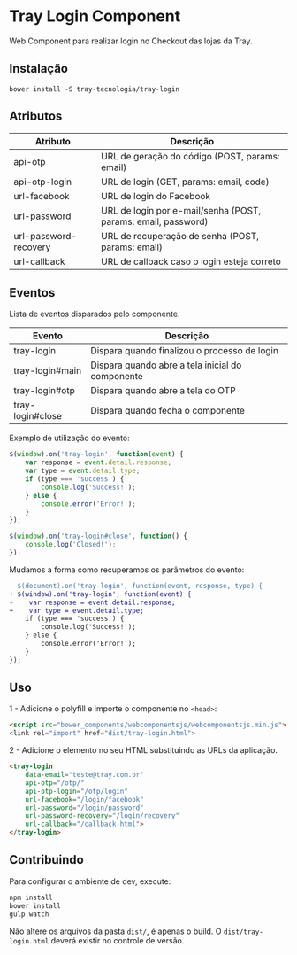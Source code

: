 # Tray Login Component
Web Component para realizar login no Checkout das lojas da Tray.

## Instalação

`bower install -S tray-tecnologia/tray-login`

## Atributos
Atributo      | Descrição
--------      | -----------
api-otp       | URL de geração do código (POST, params: email)
api-otp-login | URL de login (GET, params: email, code)
url-facebook  | URL de login do Facebook
url-password  | URL de login por e-mail/senha (POST, params: email, password)
url-password-recovery | URL de recuperação de senha (POST, params: email)
url-callback  | URL de callback caso o login esteja correto

## Eventos

Lista de eventos disparados pelo componente.

Evento           | Descrição
--------         | -----------
tray-login       | Dispara quando finalizou o processo de login
tray-login#main  | Dispara quando abre a tela inicial do componente
tray-login#otp   | Dispara quando abre a tela do OTP
tray-login#close | Dispara quando fecha o componente

Exemplo de utilização do evento:
```js
$(window).on('tray-login', function(event) {
    var response = event.detail.response;
    var type = event.detail.type;
    if (type === 'success') {
        console.log('Success!');
    } else {
        console.error('Error!');
    }
});

$(window).on('tray-login#close', function() {
    console.log('Closed!');
});
```

Mudamos a forma como recuperamos os parâmetros do evento:
```diff
- $(document).on('tray-login', function(event, response, type) {
+ $(window).on('tray-login', function(event) {
+    var response = event.detail.response;
+    var type = event.detail.type;
    if (type === 'success') {
        console.log('Success!');
    } else {
        console.error('Error!');
    }
});
```


## Uso

1 - Adicione o polyfill e importe o componente no `<head>`:
```HTML
<script src="bower_components/webcomponentsjs/webcomponentsjs.min.js">
<link rel="import" href="dist/tray-login.html">
```

2 - Adicione o elemento no seu HTML substituindo as URLs da aplicação.

```HTML
<tray-login
    data-email="teste@tray.com.br"
    api-otp="/otp/"
    api-otp-login="/otp/login"
    url-facebook="/login/facebook"
    url-password="/login/password"
    url-password-recovery="/login/recovery"
    url-callback="/callback.html">
</tray-login>
```

## Contribuindo

Para configurar o ambiente de dev, execute:
```sh
npm install
bower install
gulp watch
```

Não altere os arquivos da pasta `dist/`, é apenas o build. O `dist/tray-login.html` deverá existir no controle de versão.
